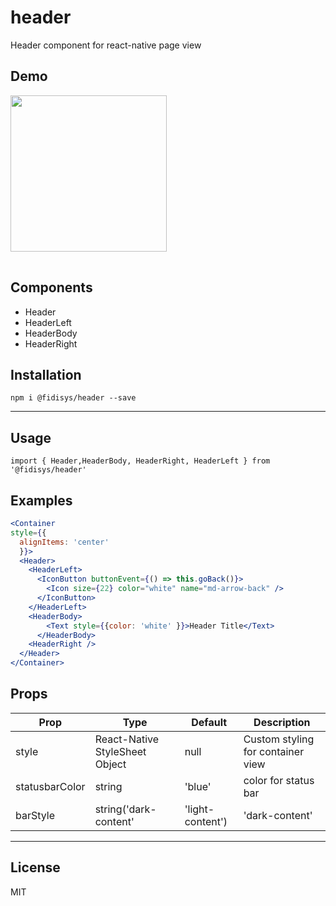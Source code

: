 # header

Header component for react-native page view

## Demo
<table>
<tr>
<img src="https://user-images.githubusercontent.com/28846043/67081424-c00d1180-f1b4-11e9-97ae-e32d22c452ab.gif" width="250">
</td>
</tr>
</table>


## Components
- Header
- HeaderLeft
- HeaderBody
- HeaderRight

## Installation
`` npm i @fidisys/header --save ``

___

## Usage

`` import { Header,HeaderBody, HeaderRight, HeaderLeft } from '@fidisys/header'
 ``


## Examples
```jsx
<Container
style={{
  alignItems: 'center'
  }}>
  <Header>
    <HeaderLeft>
      <IconButton buttonEvent={() => this.goBack()}>
        <Icon size={22} color="white" name="md-arrow-back" />
      </IconButton>
    </HeaderLeft>
    <HeaderBody>
        <Text style={{color: 'white' }}>Header Title</Text>
      </HeaderBody>
    <HeaderRight />
  </Header>
</Container>
```

## Props

| Prop           | Type   | Default   | Description                                           |
| -------------- | ------ | --------- | ----------------------------------------------------- |
| style   | React-Native StyleSheet Object | null | Custom styling for container view |
| statusbarColor   | string | 'blue' | color for status bar |
| barStyle   | string('dark-content' | 'light-content') | 'dark-content' | status bar style mode |

___

## License

MIT
